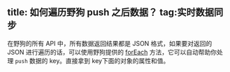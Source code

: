 title: 如何遍历野狗 push 之后数据？
tag:实时数据同步
---

在野狗的所有 API 中，所有数据返回结果都是 JSON 格式，如果要对返回的 JSON 进行遍历的话，可以使用野狗提供的 [forEach](https://docs.wilddog.com/api/sync/web/DataSnapshot.html#forEach) 方法，它可以自动帮助你处理 `push` 数据的 key。直接拿到 key下面的对象的属性和值。

